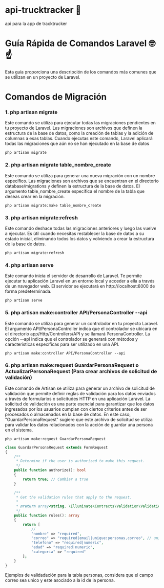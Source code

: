 # api-trucktracker :truck:
 api para la app de tracktrucker


# Guía Rápida de Comandos Laravel :nerd_face: :point_up:
Esta guía proporciona una descripción de los comandos más comunes que se utilizan en un proyecto de Laravel.

# Comandos de Migración
### 1. php artisan migrate
Este comando se utiliza para ejecutar todas las migraciones pendientes en tu proyecto de Laravel. Las migraciones son archivos que definen la estructura de la base de datos, 
como la creación de tablas y la adición de columnas a esas tablas. 
Cuando ejecutas este comando, Laravel aplicará todas las migraciones que aún no se han ejecutado en la base de datos

```
php artisan migrate
```

### 2. php artisan migrate table_nombre_create
Este comando se utiliza para generar una nueva migración con un nombre específico. Las migraciones son archivos que se encuentran en el directorio database/migrations y 
definen la estructura de la base de datos. El argumento table_nombre_create especifica el nombre de la tabla que deseas crear en la migración.
```
php artisan migrate:make table_nombre_create
```

### 3. php artisan migrate:refresh
Este comando deshace todas las migraciones anteriores y luego las vuelve a ejecutar. Es útil cuando necesitas restablecer la base de datos a su estado inicial, 
eliminando todos los datos y volviendo a crear la estructura de la base de datos.

```
php artisan migrate:refresh
```


### 4. php artisan serve
Este comando inicia el servidor de desarrollo de Laravel. Te permite ejecutar tu aplicación Laravel en un entorno local y acceder a ella a través de un navegador web. 
El servidor se ejecutará en http://localhost:8000 de forma predeterminada.

```
php artisan serve
```


### 5. php artisan make:controller API/PersonaController --api
 Este comando se utiliza para generar un controlador en tu proyecto Laravel. El argumento API/PersonaController indica que el controlador se ubicará en el directorio app/Http/Controllers/API y se llamará PersonaController. 
 La opción --api indica que el controlador se generará con métodos y características específicas para ser utilizado en una API.
```
php artisan make:controller API/PersonaController --api
```

### 6. php artisan make:request GuardarPersonaRequest o ActualizarPersonaRequest (Para crear archivos de solicitud de validación)
Este comando de Artisan se utiliza para generar un archivo de solicitud de validación que permite definir reglas de validación para los datos enviados a través de formularios o solicitudes HTTP en una aplicación Laravel. 
La solicitud de validación es una parte esencial para garantizar que los datos ingresados por los usuarios cumplan con ciertos criterios antes de ser procesados o almacenados en la base de datos. En este caso, "GuardarPersonaRequest" 
sugiere que este archivo de solicitud se utiliza para validar los datos relacionados con la acción de guardar una persona en el sistema.

```
php artisan make:request GuardarPersonaRequest
```

```PHP
class GuardarPersonaRequest extends FormRequest
{
    /**
     * Determine if the user is authorized to make this request.
     */
    public function authorize(): bool
    {
        return true; // Cambiar a true
    }

    /**
     * Get the validation rules that apply to the request.
     *
     * @return array<string, \Illuminate\Contracts\Validation\ValidationRule|array<mixed>|string>
     */
    public function rules(): array
    {
        return [
            //
            "nombre" => "required",
            "correo" => "required|email|unique:personas,correo", // unique:personas,correo
            "telefono" => "required|numeric",
            "edad" => "required|numeric",
            "categoria" => "required"
        ];
    }
}
```
Ejemplos de validadación para la tabla personas, considera que el campo correo sea unico y este asociado a la id de la persona.

